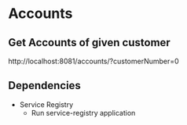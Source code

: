 # Accounts

## Get Accounts of given customer
http://localhost:8081/accounts/?customerNumber=0

## Dependencies
* Service Registry
  * Run service-registry application